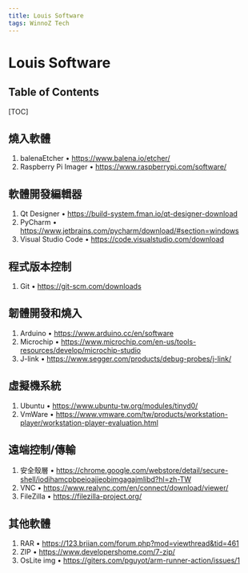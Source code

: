 ```yaml
---
title: Louis Software
tags: WinnoZ Tech
---
```


# Louis Software

## Table of Contents
[TOC]

## 燒入軟體
1. balenaEtcher
    •	https://www.balena.io/etcher/
2. Raspberry Pi Imager
    •	https://www.raspberrypi.com/software/
## 軟體開發編輯器
1. Qt Designer
•	https://build-system.fman.io/qt-designer-download
2. PyCharm
•	https://www.jetbrains.com/pycharm/download/#section=windows
3. Visual Studio Code
•   https://code.visualstudio.com/download

## 程式版本控制
1. Git
•	https://git-scm.com/downloads


## 韌體開發和燒入
1. Arduino
•	https://www.arduino.cc/en/software
2. Microchip
•	https://www.microchip.com/en-us/tools-resources/develop/microchip-studio
3. J-link
•	https://www.segger.com/products/debug-probes/j-link/


## 虛擬機系統
1. Ubuntu
•	https://www.ubuntu-tw.org/modules/tinyd0/
2. VmWare
•   https://www.vmware.com/tw/products/workstation-player/workstation-player-evaluation.html

## 遠端控制/傳輸
1. 安全殼層
•		https://chrome.google.com/webstore/detail/secure-shell/iodihamcpbpeioajjeobimgagajmlibd?hl=zh-TW
2. VNC
•	https://www.realvnc.com/en/connect/download/viewer/
3. FileZilla
•   https://filezilla-project.org/


## 其他軟體
1. RAR
•	https://123.briian.com/forum.php?mod=viewthread&tid=461
2. ZIP
•	https://www.developershome.com/7-zip/
3. OsLite img
•	https://giters.com/pguyot/arm-runner-action/issues/1



